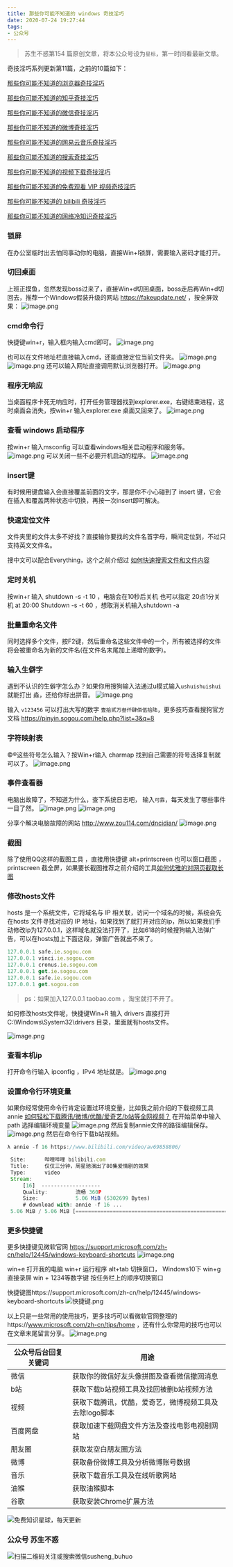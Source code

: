 ```yaml
---
title: 那些你可能不知道的 windows 奇技淫巧
date: 2020-07-24 19:27:44
tags:
- 公众号
---
```

> 苏生不惑第154 篇原创文章，将本公众号设为`星标`，第一时间看最新文章。

奇技淫巧系列更新第11篇，之前的10篇如下：

[那些你可能不知道的浏览器奇技淫巧]( https://mp.weixin.qq.com/s/-cSjrvkibYGp5Fx8gCTFuw)

[那些你可能不知道的知乎奇技淫巧](https://mp.weixin.qq.com/s/sqRgMh4rxFBt5YxNtaa6dw)

[那些你可能不知道的微信奇技淫巧](https://mp.weixin.qq.com/s/eGDO0Y8el_dsEyriCoAgog)

[那些你可能不知道的微博奇技淫巧](https://mp.weixin.qq.com/s/j7VhoZXmUTnOWC5C_B8jlQ)

[那些你可能不知道的网易云音乐奇技淫巧]( https://mp.weixin.qq.com/s/LtI2piwAIDXA590NEsXvuw)

[那些你可能不知道的搜索奇技淫巧](https://mp.weixin.qq.com/s/-5tZWfeWWa_E8jRCH0T_Cw)

[那些你可能不知道的视频下载奇技淫巧](https://mp.weixin.qq.com/s/5InOxKmi9eXk33G_8N3byQ)

[那些你可能不知道的免费观看 VIP 视频奇技淫巧](https://mp.weixin.qq.com/s/R3x-xZwqLIVwPjlgikDQ9A)

[那些你可能不知道的 bilibili 奇技淫巧](https://mp.weixin.qq.com/s/HpuInXUCjSYT7HLqhoRcCA)

[那些你可能不知道的网络冷知识奇技淫巧](https://mp.weixin.qq.com/s/-p-RZLh8ovNiCYv6YQkbrw)

### 锁屏
在办公室临时出去怕同事动你的电脑，直接Win+l锁屏，需要输入密码才能打开。
### 切回桌面
上班正摸鱼，忽然发现boss过来了，直接Win+d切回桌面，boss走后再Win+d切回去，推荐一个Windows假装升级的网站 https://fakeupdate.net/ ，按全屏效果：
![image.png](https://upload-images.jianshu.io/upload_images/23152173-d4ea2ab52f286aae.png?imageMogr2/auto-orient/strip%7CimageView2/2/w/1240)

### cmd命令行
快捷键win+r，输入框内输入cmd即可。
![image.png](https://upload-images.jianshu.io/upload_images/23152173-c66a8a10f1bc239c.png?imageMogr2/auto-orient/strip%7CimageView2/2/w/1240)

也可以在文件地址栏直接输入cmd，还能直接定位当前文件夹。
![image.png](https://upload-images.jianshu.io/upload_images/23152173-6de5b67b21cee022.png?imageMogr2/auto-orient/strip%7CimageView2/2/w/1240)
![image.png](https://upload-images.jianshu.io/upload_images/23152173-3e1793469b793796.png?imageMogr2/auto-orient/strip%7CimageView2/2/w/1240)
还可以输入网址直接调用默认浏览器打开。
![image.png](https://upload-images.jianshu.io/upload_images/23152173-b66581c7f5d5436c.png?imageMogr2/auto-orient/strip%7CimageView2/2/w/1240)
### 程序无响应
当桌面程序卡死无响应时，打开任务管理器找到explorer.exe，右键结束进程，这时桌面会消失，按win+r 输入explorer.exe 桌面又回来了。
![image.png](https://upload-images.jianshu.io/upload_images/23152173-08ff7f2a870795d3.png?imageMogr2/auto-orient/strip%7CimageView2/2/w/1240)

### 查看 windows 启动程序
按win+r 输入msconfig 可以查看windows相关启动程序和服务等。
![image.png](https://upload-images.jianshu.io/upload_images/23152173-6a58130f8295c559.png?imageMogr2/auto-orient/strip%7CimageView2/2/w/1240)
可以关闭一些不必要开机启动的程序。
![image.png](https://upload-images.jianshu.io/upload_images/23152173-23ce37fb5426e0b7.png?imageMogr2/auto-orient/strip%7CimageView2/2/w/1240)
### insert键
有时候用键盘输入会直接覆盖前面的文字，那是你不小心碰到了 insert 键，它会在插入和覆盖两种状态中切换，再按一次insert即可解决。

### 快速定位文件
文件夹里的文件太多不好找？直接输你要找的文件名首字母，瞬间定位到，不过只支持英文文件名。

搜中文可以配合Everything，这个之前介绍过 [如何快速搜索文件和文件内容](https://mp.weixin.qq.com/s/ycWvOrpcxUAX9_DGfKpPVA)

### 定时关机
按win+r 输入 shutdown -s -t  10 ，电脑会在10秒后关机 
也可以指定 20点1分关机  at 20:00 Shutdown -s -t 60 ，想取消关机输入shutdown -a

### 批量重命名文件

同时选择多个文件，按F2键，然后重命名这些文件中的一个，所有被选择的文件将会被重命名为新的文件名(在文件名末尾加上递增的数字)。

### 输入生僻字
遇到不认识的生僻字怎么办？如果你用搜狗输入法通过u模式输入`ushuishuishui`就能打出 淼，还给你标出拼音。
![image.png](https://upload-images.jianshu.io/upload_images/17817191-7771d5239bb78aa0.png?imageMogr2/auto-orient/strip%7CimageView2/2/w/1240)

输入 `v123456` 可以打出大写的数字 `壹拾贰万叁仟肆佰伍拾陆`，更多技巧查看搜狗官方文档 https://pinyin.sogou.com/help.php?list=3&q=8

### 字符映射表
©®这些符号怎么输入？按Win+r输入 charmap  找到自己需要的符号选择复制就可以了。
![image.png](https://upload-images.jianshu.io/upload_images/23152173-ef5a879372b72366.png?imageMogr2/auto-orient/strip%7CimageView2/2/w/1240)

### 事件查看器
电脑出故障了，不知道为什么，查下系统日志吧， 输入`可靠`，每天发生了哪些事件一目了然。
![image.png](https://upload-images.jianshu.io/upload_images/23152173-efd624337473fa30.png?imageMogr2/auto-orient/strip%7CimageView2/2/w/1240)
![image.png](https://upload-images.jianshu.io/upload_images/23152173-0aa200ff975a357a.png?imageMogr2/auto-orient/strip%7CimageView2/2/w/1240)

分享个解决电脑故障的网站  http://www.zou114.com/dncidian/
![image.png](https://upload-images.jianshu.io/upload_images/23152173-06e4663627201e6c.png?imageMogr2/auto-orient/strip%7CimageView2/2/w/1240)

### 截图
除了使用QQ这样的截图工具 ，直接用快捷键 alt+printscreen 也可以窗口截图 ，printscreen 截全屏，如果要长截图推荐之前介绍的工具[如何优雅的对网页截取长图](https://mp.weixin.qq.com/s/v9oHGz5GPoD0GLYaa80Hcg)

### 修改hosts文件
hosts 是一个系统文件，它将域名与 IP 相关联，访问一个域名的时候，系统会先在hosts 文件寻找对应的 IP 地址，如果找到了就打开对应的ip，所以如果我们手动修改ip为127.0.0.1，这样域名就没法打开了，比如618的时候搜狗输入法弹广告，可以在hosts加上下面这段，弹窗广告就出不来了。
 ```js
127.0.0.1 safe.ie.sogou.com
127.0.0.1 vinci.ie.sogou.com
127.0.0.1 cronus.ie.sogou.com
127.0.0.1 get.ie.sogou.com
127.0.0.1 safe.ie.sogou.com
127.0.0.1 get.sogou.com
```
>  ps：如果加入127.0.0.1 taobao.com  ，淘宝就打不开了。

如何修改hosts文件呢，快捷键Win+R 输入 drivers 直接打开 C:\Windows\System32\drivers 目录，里面就有hosts文件。
 
![image.png](https://upload-images.jianshu.io/upload_images/23152173-91e065847cbbaf8f.png?imageMogr2/auto-orient/strip%7CimageView2/2/w/1240)
### 查看本机ip
打开命令行输入 ipconfig  ，IPv4 地址就是。
![image.png](https://upload-images.jianshu.io/upload_images/23152173-efeabdaff97af535.png?imageMogr2/auto-orient/strip%7CimageView2/2/w/1240)
### 设置命令行环境变量
如果你经常使用命令行肯定设置过环境变量，比如我之前介绍的下载视频工具annie [如何轻松下载腾讯/微博/优酷/爱奇艺/b站等全网视频？](https://mp.weixin.qq.com/s/3rB23e9L55hDBaPLDu6WMg)
在开始菜单中输入path 选择编辑环境变量
![image.png](https://upload-images.jianshu.io/upload_images/23152173-2a9fa5c5d483f36d.png?imageMogr2/auto-orient/strip%7CimageView2/2/w/1240)
然后复制annie文件的路径编辑保存。
![image.png](https://upload-images.jianshu.io/upload_images/23152173-b3e8fbe3a70fddaf.png?imageMogr2/auto-orient/strip%7CimageView2/2/w/1240)
然后在命令行下载b站视频。
```js
λ annie -f 16 https://www.bilibili.com/video/av69858806/

 Site:      哔哩哔哩 bilibili.com
 Title:     仅仅三分钟，周星驰演出了80集爱情剧的效果
 Type:      video
 Stream:
     [16]  -------------------
     Quality:         流畅 360P
     Size:            5.06 MiB (5302699 Bytes)
     # download with: annie -f 16 ...
 5.06 MiB / 5.06 MiB [========================================================] 100.00% 722.39 MiB/s 0s

```
###  更多快捷键
更多快捷键见微软官网 https://support.microsoft.com/zh-cn/help/12445/windows-keyboard-shortcuts
![image.png](https://upload-images.jianshu.io/upload_images/17817191-c124c7af35c82c34.png?imageMogr2/auto-orient/strip%7CimageView2/2/w/1240)

win+e  打开我的电脑
win+r  运行程序
alt+tab  切换窗口，
Windows10下  win+g 直接录屏
win + 1234等数字键 按任务栏上的顺序切换窗口

快捷键图https://support.microsoft.com/zh-cn/help/12445/windows-keyboard-shortcuts
![快捷键.png](https://upload-images.jianshu.io/upload_images/23152173-8e0597de7ab0b34e.png?imageMogr2/auto-orient/strip%7CimageView2/2/w/1240)

以上只是一些常用的使用技巧，更多技巧可以看微软官网整理的https://www.microsoft.com/zh-cn/tips/home ，还有什么你常用的技巧也可以在文章末尾留言分享。
![image.png](https://upload-images.jianshu.io/upload_images/23152173-51948ff6341d08c6.png?imageMogr2/auto-orient/strip%7CimageView2/2/w/1240)


| 公众号后台回复关键词    |  用途   |
| --- | --- |
| 微信    | 获取你的微信好友头像拼图及查看微信撤回消息    |
|  b站   |  获取下载b站视频工具及找回被删b站视频方法   |
|  视频   |  获取下载腾讯，优酷，爱奇艺，微博视频工具及去除logo脚本   |
|  百度网盘   | 获取加速下载网盘文件方法及查找电影电视剧网站    |
|   朋友圈  |  获取发空白朋友圈方法   |
|  微博   |  获取备份微博工具及分析微博账号数据   |
|  音乐   |   获取下载音乐工具及在线听歌网站  |
|  油猴   |   获取油猴脚本  |
|谷歌|获取安装Chrome扩展方法|

![免费知识星球，每天更新](https://upload-images.jianshu.io/upload_images/17817191-9d41aa25edcd25c4.png?imageMogr2/auto-orient/strip%7CimageView2/2/w/1240)

### 公众号 苏生不惑
 ![扫描二维码关注或搜索微信susheng_buhuo](https://upload-images.jianshu.io/upload_images/17817191-6e0079f95d4c0338.jpg?imageMogr2/auto-orient/strip%7CimageView2/2/w/1240)
